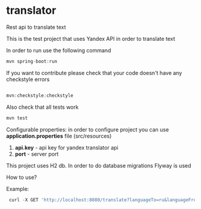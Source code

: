 # translator
Rest api to translate text 

This is the test project that uses Yandex API in order to translate text

In order to run use the following command

```groovy
mvn spring-boot:run
```

If you want to contribute please check that your code doesn't have any checkstyle errors

```groovy

mvn:checkstyle:checkstyle
```
Also check that all tests work 

```groovy
mvn test
```

Configurable properties: in order to configure project you can use **application.properties** file (src/resources)

1) **api.key** - api key for yandex translator api
2) **port** - server port

This project uses H2 db.
In order to do database migrations Flyway is used

How to use?

Example:

```groovy
 curl -X GET 'http://localhost:8080/translate?languageTo=ru&languageFrom=en&text=hello'
```